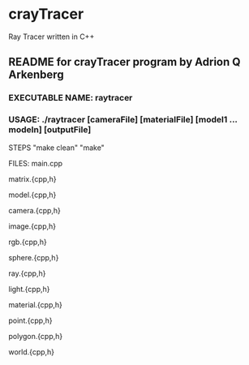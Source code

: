 # crayTracer
Ray Tracer written in C++

## README for crayTracer program by Adrion Q Arkenberg

### EXECUTABLE NAME: raytracer
### USAGE: ./raytracer [cameraFile] [materialFile] [model1 ... modeln] [outputFile]

STEPS
"make clean"
"make"

FILES:
main.cpp

matrix.{cpp,h}

model.{cpp,h}

camera.{cpp,h}

image.{cpp,h}

rgb.{cpp,h}

sphere.{cpp,h}

ray.{cpp,h}

light.{cpp,h}

material.{cpp,h}

point.{cpp,h}

polygon.{cpp,h}

world.{cpp,h}
